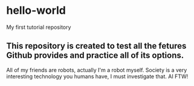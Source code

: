 # hello-world
My first tutorial repository

This repository is created to test all the fetures Github provides and practice all of its options.
------------------------------------------------------------------------
All of my friends are robots, actually I'm a robot myself. Society is a very interesting technology you humans have, I must investigate that. AI FTW!
